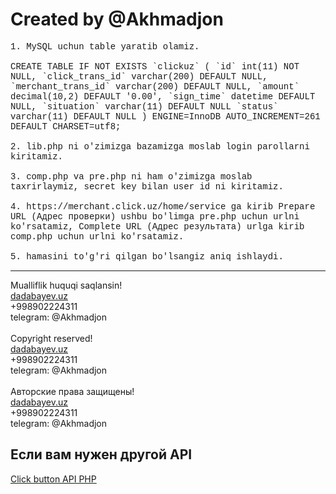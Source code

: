 <h1> Created by @Akhmadjon</h1>
<p style="font-family:Consolas,Monaco,Lucida Console,Liberation Mono,DejaVu Sans Mono,Bitstream Vera Sans Mono,Courier New, monospace;">
1. MySQL uchun table yaratib olamiz.<br/><br/>CREATE TABLE IF NOT EXISTS `clickuz` (
  `id` int(11) NOT NULL,
  `click_trans_id` varchar(200) DEFAULT NULL,
  `merchant_trans_id` varchar(200) DEFAULT NULL,
  `amount` decimal(10,2) DEFAULT '0.00',
  `sign_time` datetime DEFAULT NULL,
  `situation` varchar(11) DEFAULT NULL
  `status` varchar(11) DEFAULT NULL
) ENGINE=InnoDB AUTO_INCREMENT=261 DEFAULT CHARSET=utf8;<br/><br/>2. lib.php ni o'zimizga bazamizga moslab login parollarni kiritamiz.<br/><br/>3. comp.php va pre.php ni ham o'zimizga moslab taxrirlaymiz, secret key bilan user id ni kiritamiz.<br/><br/>4. https://merchant.click.uz/home/service ga kirib Prepare URL (Адрес проверки) ushbu bo'limga pre.php uchun urlni ko'rsatamiz,
Complete URL (Адрес результата) urlga kirib comp.php uchun urlni ko'rsatamiz.<br/><br/>5. hamasini to'g'ri qilgan bo'lsangiz aniq ishlaydi.
</p>
<hr>
<p>
Mualliflik huquqi saqlansin!<br/><a href="https://dadabayev.uz">dadabayev.uz</a><br/>+998902224311<br/>telegram: @Akhmadjon<br/><br/>Copyright reserved!<br/><a href="https://dadabayev.uz">dadabayev.uz</a><br/>+998902224311<br/>telegram: @Akhmadjon<br/><br/>Авторские права защищены!<br/><a href="https://dadabayev.uz">dadabayev.uz</a><br/>+998902224311<br/>telegram: @Akhmadjon
</p>

<h2>Если вам нужен другой API</h2>
<a href="https://github.com/Akhmadjonuz/Clickuz-Button-Api-php">Click button API PHP</a>
